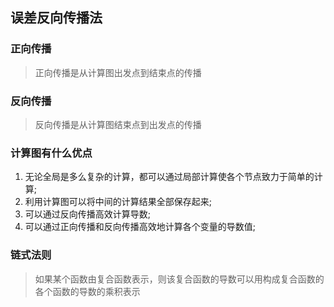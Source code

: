 ## 误差反向传播法
### 正向传播
> 正向传播是从计算图出发点到结束点的传播
### 反向传播
> 反向传播是从计算图结束点到出发点的传播
### 计算图有什么优点
1. 无论全局是多么复杂的计算，都可以通过局部计算使各个节点致力于简单的计算;
2. 利用计算图可以将中间的计算结果全部保存起来;
3. 可以通过反向传播高效计算导数;
4. 可以通过正向传播和反向传播高效地计算各个变量的导数值;
### 链式法则
> 如果某个函数由复合函数表示，则该复合函数的导数可以用构成复合函数的各个函数的导数的乘积表示
